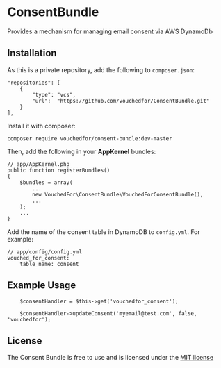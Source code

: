 # ConsentBundle
Provides a mechanism for managing email consent via AWS DynamoDb

## Installation

As this is a private repository, add the following to `composer.json`:

    "repositories": [
        {
            "type": "vcs",
            "url":  "https://github.com/vouchedfor/ConsentBundle.git"
        }
    ],

Install it with composer:

    composer require vouchedfor/consent-bundle:dev-master

Then, add the following in your **AppKernel** bundles:

    // app/AppKernel.php
    public function registerBundles()
    {
        $bundles = array(
            ...
            new VouchedFor\ConsentBundle\VouchedForConsentBundle(),
            ...
        );
        ...
    }

Add the name of the consent table in DynamoDB to `config.yml`. For example:

    // app/config/config.yml
    vouched_for_consent:
        table_name: consent

## Example Usage
        $consentHandler = $this->get('vouchedfor_consent');

        $consentHandler->updateConsent('myemail@test.com', false, 'vouchedfor');

## License

The Consent Bundle is free to use and is licensed under the [MIT license](http://www.opensource.org/licenses/mit-license.php)

